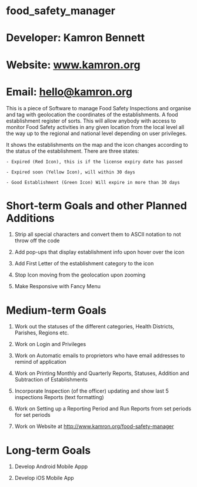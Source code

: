 # food_safety_manager
# Developer: Kamron Bennett
# Website: www.kamron.org
# Email: hello@kamron.org

This is a piece of Software to manage Food Safety Inspections and organise and tag with geolocation the coordinates of the establishments. A food establishment register of sorts. This will allow anybody with access to monitor Food Safety activities in any given location from the local level all the way up to the regional and national level depending on user privileges.


It shows the establishments on the map and the icon changes according to the status of the establishment. There are three states:

    - Expired (Red Icon), this is if the license expiry date has passed 
    
    - Expired soon (Yellow Icon), will within 30 days
    
    - Good Establishment (Green Icon) Will expire in more than 30 days
    
    

# Short-term Goals and other Planned Additions

1. Strip all special characters and convert them to ASCII notation to not throw off the code

2. Add pop-ups that display establishment info upon hover over the icon

3. Add First Letter of the establishment category to the icon

4. Stop Icon moving from the geolocation upon zooming

5. Make Responsive with Fancy Menu


# Medium-term Goals
1. Work out the statuses of the different categories, Health Districts, Parishes, Regions etc.

2. Work on Login and Privileges

3. Work on Automatic emails to proprietors who have email addresses to remind of application

4. Work on Printing Monthly and Quarterly Reports, Statuses, Addition and Subtraction of Establishments

5. Incorporate Inspection (of the officer) updating and show last 5 inspections Reports (text formatting)

6. Work on Setting up a Reporting Period and Run Reports from set periods for set periods

7. Work on Website at http://www.kamron.org/food-safety-manager

# Long-term Goals
1. Develop Android Mobile Appp

2. Develop iOS Mobile App